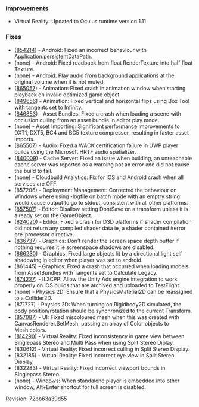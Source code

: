 ### Improvements

*   Virtual Reality: Updated to Oculus runtime version 1.11

### Fixes

*   ([854214](https://issuetracker.unity3d.com/product/unity/issues/guid/854214/)) - Android: Fixed an incorrect behaviour with Application.persistentDataPath.
*   (none) - Android: Fixed readback from float RenderTexture into half float Texture.
*   (none) - Android: Play audio from background applications at the original volume when it is not muted.
*   ([865057](https://issuetracker.unity3d.com/product/unity/issues/guid/865057/)) - Animation: Fixed crash in animation window when starting playback on invalid optimized game object
*   ([849656](https://issuetracker.unity3d.com/product/unity/issues/guid/849656/)) - Animation: Fixed vertical and horizontal flips using Box Tool with tangents set to Infinity.
*   ([846853](https://issuetracker.unity3d.com/product/unity/issues/guid/846853/)) - Asset Bundles: Fixed a crash when loading a scene with occlusion culling from an asset bundle in editor play mode.
*   (none) - Asset Importing: Significant performance improvements to DXT1, DXT5, BC4 and BC5 texture compressor, resulting in faster asset imports.
*   ([865507](https://issuetracker.unity3d.com/product/unity/issues/guid/865507/)) - Audio: Fixed a WACK certification failure in UWP player builds using the Microsoft HRTF audio spatializer.
*   ([840009](https://issuetracker.unity3d.com/product/unity/issues/guid/840009/)) - Cache Server: Fixed an issue when building, an unreachable cache server was reported as a warning not an error and did not cause the build to fail.
*   (none) - Cloudbuild Analytics: Fix for iOS and Android crash when all services are OFF.
*   (857206) - Deployment Management: Corrected the behaviour on Windows where using -logfile on batch mode with an emptry string would cause output to go to stdout, consistent with all other platforms.
*   ([857507](https://issuetracker.unity3d.com/product/unity/issues/guid/857507/)) - Editor: Disallow setting DontSave on a transform unless it is already set on the GameObject.
*   ([824020](https://issuetracker.unity3d.com/product/unity/issues/guid/824020/)) - Editor: Fixed a crash for D3D platforms if shader compilation did not return any compiled shader data ie, a shader contained #error pre-processor directive.
*   ([836737](https://issuetracker.unity3d.com/product/unity/issues/guid/836737/)) - Graphics: Don't render the screen space depth buffer if nothing requires it ie screenspace shadows are disabled.
*   ([866230](https://issuetracker.unity3d.com/product/unity/issues/guid/866230/)) - Graphics: Fixed large objects lit by a directional light self shadowing in editor when player was set to android.
*   (861445) - Graphics: Fixed a crash that occurred when loading models from AssetBundles with Tangents set to Calculate Legacy.
*   ([874227](https://issuetracker.unity3d.com/product/unity/issues/guid/874227/)) - IL2CPP: Allow the Unity Ads engine integration to work properly on iOS builds that are archived and uploaded to TestFlight.
*   (none) - Physics 2D: Ensure that a PhysicsMaterial2D can be reassigned to a Collider2D.
*   (871727) - Physics 2D: When turning on Rigidbody2D.simulated, the body position/rotation should be synchronized to the current Transform.
*   ([857087](https://issuetracker.unity3d.com/product/unity/issues/guid/857087/)) - UI: Fixed miscoloured mesh when this was created with CanvasRenderer.SetMesh, passing an array of Color objects to Mesh.colors.
*   ([814290](https://issuetracker.unity3d.com/product/unity/issues/guid/814290/)) - Virtual Reality: Fixed inconsistency in game view between Singlepass Stereo and Multi Pass when using Split Stereo Diplay.
*   (830612) - Virtual Reality: Fixed incorrect culling in Split Stereo Display.
*   (832185) - Virtual Reality: Fixed incorrect eye view in Split Stereo Display.
*   (832283) - Virtual Reality: Fixed incorrect viewport bounds in Singlepass Stereo.
*   (none) - Windows: When standalone player is embedded into other window, Alt+Enter shortcut for full screen is disabled.

Revision: 72bb63a39d55